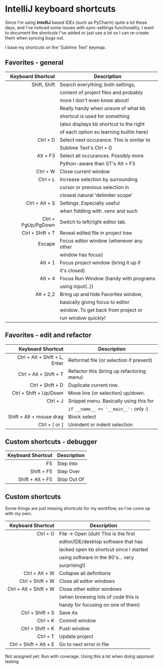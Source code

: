 IntelliJ keyboard shortcuts
===========================

Since I'm using __IntelliJ__ based IDEs (such as PyCharm) quite a lot these days, and I've noticed some issues with sync-settings functionality, I want to document the shortcuts I've added or just use a lot so I can re-create them when syncing bugs out.

I base my shortcuts on the 'Sublime Text' keymap.


Favorites - general
-------------------

|    Keyboard Shortcut           |     Description                             |
|-------------------------------:|---------------------------------------------|
|                   Shift, Shift | Search everything; both settings,           |
|                                | content of project files and probably       |
|                                | more I don't even know about!               |
|                                | Really handy when unsure of what kb         |
|                                | shortcut is used for something              |
|                                | (also displays kb shortcut to the right     |
|                                | of each option so learning builtin here)    |
|                       Ctrl + D | Select next occurance. This is similar to   |
|                                | Sublime Text's Ctrl + D                     |
|                       Alt + F3 | Select all occurances. Possibly more        |
|                                | Python-aware than ST's Alt + F3             |
|                       Ctrl + W | Close current window                        |
|                       Ctrl + L | Increase selection by surrounding           |
|                                | cursor or previous selection in             |
|                                | closest natural 'delimiter scope'           |
|                 Ctrl + Alt + S | Settings. Especially useful                 |
|                                | when fiddling with .venv and such           |
|             Ctrl + PgUp/PgDown | Switch to left/right editor tab.            |
|             Ctrl + Shift + T   | Reveal edited file in project tree          |
|                         Escape | Focus editor window (whenever any other     |
|                                | window has focus)                           |
|                        Alt + 1 | Focus project window (bring it up if        |
|                                | it's closed)                                |
|                        Alt + 4 | Focus Run Window (handy with programs       |
|                                | using input(..))                            |
|                      Alt + 2,2 | Bring up and hide Favorites window,         |
|                                | basically giving focus to editor            |
|                                | window. To get back from project or         |
|                                | run window quickly!                         |

 
Favorites - edit and refactor
-----------------------------

|    Keyboard Shortcut           |     Description                             |
|-------------------------------:|---------------------------------------------|
| Ctrl + Alt + Shift + L, Enter  |   Reformat file (or selection if present)   |
| Ctrl + Alt + Shift + T         |   Refactor this (bring up refactoring menu) |
| Ctrl + Shift + D               |   Duplicate current row.                    |
| Ctrl + Shift + Up/Down         |   Move line (or selection) up/down.         |
| Ctrl + J                       |   Snippet menu. Basically using this for    |
|                                |   `if __name__ == '__main__':` only :)      |
| Shift + Alt + mouse drag       |   Block select                              |
| Ctrl + \[ or \]                |   Unindent or indent selection              |


Custom shortcuts - debugger
---------------------------

|    Keyboard Shortcut           |     Description                             |
|-------------------------------:|---------------------------------------------|
|                             F5 | Step Into                                   |
|                     Shift + F5 | Step Over                                   |
|               Shift + Alt + F5 | Stop Out Of                                 |


Custom shortcuts
----------------
Some things are just missing shortcuts for my workflow, so I've come up with my own:


|    Keyboard Shortcut           |     Description                             |
|-------------------------------:|---------------------------------------------|
|                       Ctrl + O | File -> Open (duh! This is the first        |
|                                | editor/IDE/desktop software that has        |
|                                | lacked open kb shortcut since I started     |
|                                | using software in the 80's... very          |
|                                | surprising!)                                |
|                 Ctrl + Alt + W | Collapse all definitions                    |
|               Ctrl + Shift + W | Close all editor windows                    |
|         Ctrl + Alt + Shift + W | Close other editor windows                  |
|                                | (when browsing lots of code this is         |
|                                | handy for focusing on one of them)          |
|               Ctrl + Shift + S | Save As                                     |
|                       Ctrl + K | Commit window                               |
|               Ctrl + Shift + K | Push window                                 |
|                       Ctrl + T | Update project                              |
|         Ctrl + Shift + Alt + E | Go to next error in file                    |


Not assigned yet: Run with coverage. Using this a lot when doing approval testing

